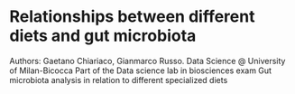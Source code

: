 # Relationships between different diets and gut microbiota
Authors: Gaetano Chiariaco, Gianmarco Russo. Data Science @ University of Milan-Bicocca
Part of the Data science lab in biosciences exam
Gut microbiota analysis in relation to different specialized diets
